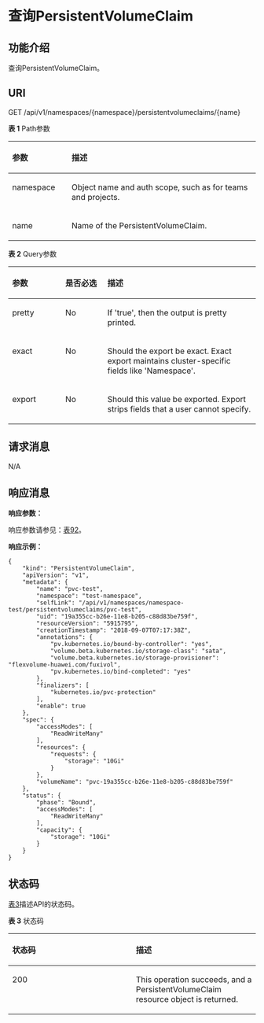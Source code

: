 # 查询PersistentVolumeClaim<a name="cci_02_3087"></a>

## 功能介绍<a name="s0766f38d8a9142d895e93cfb7d977c17"></a>

查询PersistentVolumeClaim。

## URI<a name="s6c83b7ac5f8848cdad6aa0f72beb7b0c"></a>

GET /api/v1/namespaces/\{namespace\}/persistentvolumeclaims/\{name\}

**表 1**  Path参数

<a name="table1696332124519"></a>
<table><thead align="left"><tr id="row11961332194516"><th class="cellrowborder" valign="top" width="24%" id="mcps1.2.3.1.1"><p id="p396032144518"><a name="p396032144518"></a><a name="p396032144518"></a>参数</p>
</th>
<th class="cellrowborder" valign="top" width="76%" id="mcps1.2.3.1.2"><p id="p18962325454"><a name="p18962325454"></a><a name="p18962325454"></a>描述</p>
</th>
</tr>
</thead>
<tbody><tr id="row9960327457"><td class="cellrowborder" valign="top" width="24%" headers="mcps1.2.3.1.1 "><p id="p1496113214456"><a name="p1496113214456"></a><a name="p1496113214456"></a>namespace</p>
</td>
<td class="cellrowborder" valign="top" width="76%" headers="mcps1.2.3.1.2 "><p id="p141902036155717"><a name="p141902036155717"></a><a name="p141902036155717"></a>Object name and auth scope, such as for teams and projects.</p>
</td>
</tr>
<tr id="row13794857171116"><td class="cellrowborder" valign="top" width="24%" headers="mcps1.2.3.1.1 "><p id="p5984165818113"><a name="p5984165818113"></a><a name="p5984165818113"></a>name</p>
</td>
<td class="cellrowborder" valign="top" width="76%" headers="mcps1.2.3.1.2 "><p id="p4984175851116"><a name="p4984175851116"></a><a name="p4984175851116"></a>Name of the PersistentVolumeClaim.</p>
</td>
</tr>
</tbody>
</table>

**表 2**  Query参数

<a name="t905c776ecca443388ba20364de9fe4b1"></a>
<table><thead align="left"><tr id="re4448348c64e428fb5c1d1cddd8fa39d"><th class="cellrowborder" valign="top" width="21.5%" id="mcps1.2.4.1.1"><p id="a6b56275af4254aa8afbfddfdb98e7a4c"><a name="a6b56275af4254aa8afbfddfdb98e7a4c"></a><a name="a6b56275af4254aa8afbfddfdb98e7a4c"></a>参数</p>
</th>
<th class="cellrowborder" valign="top" width="16.98%" id="mcps1.2.4.1.2"><p id="p20093560201657"><a name="p20093560201657"></a><a name="p20093560201657"></a>是否必选</p>
</th>
<th class="cellrowborder" valign="top" width="61.519999999999996%" id="mcps1.2.4.1.3"><p id="p16965695201657"><a name="p16965695201657"></a><a name="p16965695201657"></a>描述</p>
</th>
</tr>
</thead>
<tbody><tr id="r688017883dba445cac8b473c7e48d335"><td class="cellrowborder" valign="top" width="21.5%" headers="mcps1.2.4.1.1 "><p id="af59efb8fedcd4850bb55e382f01d2076"><a name="af59efb8fedcd4850bb55e382f01d2076"></a><a name="af59efb8fedcd4850bb55e382f01d2076"></a>pretty</p>
</td>
<td class="cellrowborder" valign="top" width="16.98%" headers="mcps1.2.4.1.2 "><p id="abfc66d6f8cd84571845c8d2be8aa5e3d"><a name="abfc66d6f8cd84571845c8d2be8aa5e3d"></a><a name="abfc66d6f8cd84571845c8d2be8aa5e3d"></a>No</p>
</td>
<td class="cellrowborder" valign="top" width="61.519999999999996%" headers="mcps1.2.4.1.3 "><p id="a2d2478fd5ac14c0da905226a4da988ea"><a name="a2d2478fd5ac14c0da905226a4da988ea"></a><a name="a2d2478fd5ac14c0da905226a4da988ea"></a>If 'true', then the output is pretty printed.</p>
</td>
</tr>
<tr id="rf253f01f49ba458f93f6fecf95ac33a5"><td class="cellrowborder" valign="top" width="21.5%" headers="mcps1.2.4.1.1 "><p id="a67e7df0587bc4b31a91a8ab83426dd31"><a name="a67e7df0587bc4b31a91a8ab83426dd31"></a><a name="a67e7df0587bc4b31a91a8ab83426dd31"></a>exact</p>
</td>
<td class="cellrowborder" valign="top" width="16.98%" headers="mcps1.2.4.1.2 "><p id="a0e21efd5a6ea49ea807b87a72f5e325c"><a name="a0e21efd5a6ea49ea807b87a72f5e325c"></a><a name="a0e21efd5a6ea49ea807b87a72f5e325c"></a>No</p>
</td>
<td class="cellrowborder" valign="top" width="61.519999999999996%" headers="mcps1.2.4.1.3 "><p id="a84b651f574804bf5b0dcb09fb4f1b17d"><a name="a84b651f574804bf5b0dcb09fb4f1b17d"></a><a name="a84b651f574804bf5b0dcb09fb4f1b17d"></a>Should the export be exact. Exact export maintains cluster-specific fields like 'Namespace'.</p>
</td>
</tr>
<tr id="rb4021dd42289434f8263c1328e171814"><td class="cellrowborder" valign="top" width="21.5%" headers="mcps1.2.4.1.1 "><p id="af2440c7693cb4fc19c8e702de5b4f12e"><a name="af2440c7693cb4fc19c8e702de5b4f12e"></a><a name="af2440c7693cb4fc19c8e702de5b4f12e"></a>export</p>
</td>
<td class="cellrowborder" valign="top" width="16.98%" headers="mcps1.2.4.1.2 "><p id="a1646fa4fc6ea42979982ad943bf25902"><a name="a1646fa4fc6ea42979982ad943bf25902"></a><a name="a1646fa4fc6ea42979982ad943bf25902"></a>No</p>
</td>
<td class="cellrowborder" valign="top" width="61.519999999999996%" headers="mcps1.2.4.1.3 "><p id="ad0fb8de0f1bc4250a089d1456477089d"><a name="ad0fb8de0f1bc4250a089d1456477089d"></a><a name="ad0fb8de0f1bc4250a089d1456477089d"></a>Should this value be exported. Export strips fields that a user cannot specify.</p>
</td>
</tr>
</tbody>
</table>

## 请求消息<a name="sbbfee804cd1441feb02c5b1256f37066"></a>

N/A

## 响应消息<a name="s2c230500e1d545709e0e50812a3d2236"></a>

**响应参数：**

响应参数请参见：[表92](数据结构.md#t7aa9de1153e9466cbfcaa9af17a24772)。

**响应示例：**

```
{
    "kind": "PersistentVolumeClaim",
    "apiVersion": "v1",
    "metadata": {
        "name": "pvc-test",
        "namespace": "test-namespace",
        "selfLink": "/api/v1/namespaces/namespace-test/persistentvolumeclaims/pvc-test",
        "uid": "19a355cc-b26e-11e8-b205-c88d83be759f",
        "resourceVersion": "5915795",
        "creationTimestamp": "2018-09-07T07:17:38Z",
        "annotations": {
            "pv.kubernetes.io/bound-by-controller": "yes",
            "volume.beta.kubernetes.io/storage-class": "sata",
            "volume.beta.kubernetes.io/storage-provisioner": "flexvolume-huawei.com/fuxivol",
            "pv.kubernetes.io/bind-completed": "yes"
        },
        "finalizers": [
            "kubernetes.io/pvc-protection"
        ],
        "enable": true
    },
    "spec": {
        "accessModes": [
            "ReadWriteMany"
        ],
        "resources": {
            "requests": {
                "storage": "10Gi"
            }
        },
        "volumeName": "pvc-19a355cc-b26e-11e8-b205-c88d83be759f"
    },
    "status": {
        "phase": "Bound",
        "accessModes": [
            "ReadWriteMany"
        ],
        "capacity": {
            "storage": "10Gi"
        }
    }
}
```

## 状态码<a name="s5e327306549c4e9883cffd48fd3dd116"></a>

[表3](#t50192f4902814904a2a6aaba297e2318)描述API的状态码。

**表 3**  状态码

<a name="t50192f4902814904a2a6aaba297e2318"></a>
<table><thead align="left"><tr id="rec68d1eaab554ce189b1adad4d5f7042"><th class="cellrowborder" valign="top" width="50%" id="mcps1.2.3.1.1"><p id="p16246668201657"><a name="p16246668201657"></a><a name="p16246668201657"></a>状态码</p>
</th>
<th class="cellrowborder" valign="top" width="50%" id="mcps1.2.3.1.2"><p id="p40911755201657"><a name="p40911755201657"></a><a name="p40911755201657"></a>描述</p>
</th>
</tr>
</thead>
<tbody><tr id="rbcf728b6557a4c4badd2e6ce50865ee5"><td class="cellrowborder" valign="top" width="50%" headers="mcps1.2.3.1.1 "><p id="a14d7eb271a044aac83b27ebeb7378432"><a name="a14d7eb271a044aac83b27ebeb7378432"></a><a name="a14d7eb271a044aac83b27ebeb7378432"></a>200</p>
</td>
<td class="cellrowborder" valign="top" width="50%" headers="mcps1.2.3.1.2 "><p id="a89d3305a10044770b67608656d17fa5c"><a name="a89d3305a10044770b67608656d17fa5c"></a><a name="a89d3305a10044770b67608656d17fa5c"></a>This operation succeeds, and a PersistentVolumeClaim resource object is returned.</p>
</td>
</tr>
</tbody>
</table>

